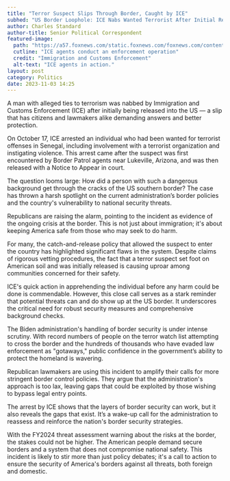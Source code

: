 ```yaml
---
title: "Terror Suspect Slips Through Border, Caught by ICE"
subhed: "US Border Loophole: ICE Nabs Wanted Terrorist After Initial Release"
author: Charles Standard
author-title: Senior Political Correspondent
featured-image: 
  path: "https://a57.foxnews.com/static.foxnews.com/foxnews.com/content/uploads/2022/06/720/405/0755f3bd-ICE.jpg?ve=1&tl=1"
  cutline: "ICE agents conduct an enforcement operation"
  credit: "Immigration and Customs Enforcement"
  alt-text: "ICE agents in action."
layout: post
category: Politics
date: 2023-11-03 14:25
---
```


A man with alleged ties to terrorism was nabbed by Immigration and Customs Enforcement (ICE) after initially being released into the US — a slip that has citizens and lawmakers alike demanding answers and better protection.

On October 17, ICE arrested an individual who had been wanted for terrorist offenses in Senegal, including involvement with a terrorist organization and instigating violence. This arrest came after the suspect was first encountered by Border Patrol agents near Lukeville, Arizona, and was then released with a Notice to Appear in court.

The question looms large: How did a person with such a dangerous background get through the cracks of the US southern border? The case has thrown a harsh spotlight on the current administration’s border policies and the country's vulnerability to national security threats.

Republicans are raising the alarm, pointing to the incident as evidence of the ongoing crisis at the border. This is not just about immigration; it's about keeping America safe from those who may seek to do harm.

For many, the catch-and-release policy that allowed the suspect to enter the country has highlighted significant flaws in the system. Despite claims of rigorous vetting procedures, the fact that a terror suspect set foot on American soil and was initially released is causing uproar among communities concerned for their safety.

ICE's quick action in apprehending the individual before any harm could be done is commendable. However, this close call serves as a stark reminder that potential threats can and do show up at the US border. It underscores the critical need for robust security measures and comprehensive background checks.

The Biden administration's handling of border security is under intense scrutiny. With record numbers of people on the terror watch list attempting to cross the border and the hundreds of thousands who have evaded law enforcement as "gotaways," public confidence in the government’s ability to protect the homeland is wavering.

Republican lawmakers are using this incident to amplify their calls for more stringent border control policies. They argue that the administration's approach is too lax, leaving gaps that could be exploited by those wishing to bypass legal entry points.

The arrest by ICE shows that the layers of border security can work, but it also reveals the gaps that exist. It’s a wake-up call for the administration to reassess and reinforce the nation's border security strategies.

With the FY2024 threat assessment warning about the risks at the border, the stakes could not be higher. The American people demand secure borders and a system that does not compromise national safety. This incident is likely to stir more than just policy debates; it's a call to action to ensure the security of America's borders against all threats, both foreign and domestic.
